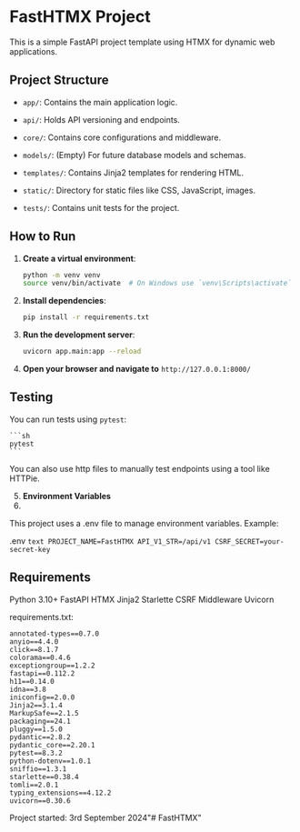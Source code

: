 # FastHTMX Project

This is a simple FastAPI project template using HTMX for dynamic web applications.

## Project Structure

  - `app/`: Contains the main application logic.
  - `api/`: Holds API versioning and endpoints.
  - `core/`: Contains core configurations and middleware.
  - `models/`: (Empty) For future database models and schemas.
  - `templates/`: Contains Jinja2 templates for rendering HTML.
  - `static/`: Directory for static files like CSS, JavaScript, images.

- `tests/`: Contains unit tests for the project.

## How to Run

1. **Create a virtual environment**:

    ```sh
    python -m venv venv
    source venv/bin/activate  # On Windows use `venv\Scripts\activate`
    ```

2. **Install dependencies**:

    ```sh
    pip install -r requirements.txt
    ```

3. **Run the development server**:

    ```sh
    uvicorn app.main:app --reload
    ```

4. **Open your browser and navigate to** `http://127.0.0.1:8000/`

## Testing

You can run tests using `pytest`:

    ```sh
    pytest
    ```

You can also use http files to manually test endpoints using a tool like HTTPie.

5. **Environment Variables**
6. 
This project uses a .env file to manage environment variables. Example:

.env
    ```text
    PROJECT_NAME=FastHTMX
    API_V1_STR=/api/v1
    CSRF_SECRET=your-secret-key
    ```

## Requirements
Python 3.10+
FastAPI
HTMX
Jinja2
Starlette CSRF Middleware
Uvicorn

requirements.txt:

```text
annotated-types==0.7.0
anyio==4.4.0
click==8.1.7
colorama==0.4.6
exceptiongroup==1.2.2
fastapi==0.112.2
h11==0.14.0
idna==3.8
iniconfig==2.0.0
Jinja2==3.1.4
MarkupSafe==2.1.5
packaging==24.1
pluggy==1.5.0
pydantic==2.8.2
pydantic_core==2.20.1
pytest==8.3.2
python-dotenv==1.0.1
sniffio==1.3.1
starlette==0.38.4
tomli==2.0.1
typing_extensions==4.12.2
uvicorn==0.30.6
```

Project started: 3rd September 2024"# FastHTMX" 
